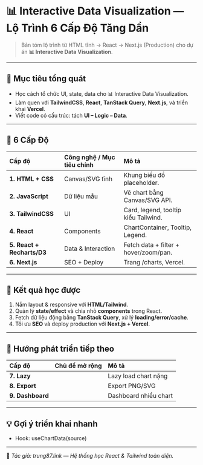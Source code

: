 # 📊 Interactive Data Visualization — Lộ Trình 6 Cấp Độ Tăng Dần

> Bản tóm lộ trình từ HTML tĩnh → React → Next.js (Production) cho dự án **📊 Interactive Data Visualization**.

---

## 🎯 Mục tiêu tổng quát

- Học cách tổ chức UI, state, data cho 📊 Interactive Data Visualization.  
- Làm quen với **TailwindCSS**, **React**, **TanStack Query**, **Next.js**, và triển khai **Vercel**.  
- Viết code có cấu trúc: tách **UI – Logic – Data**.

---

## 🧩 6 Cấp Độ

| Cấp độ | Công nghệ / Mục tiêu chính | Mô tả |
| :-- | :-- | :-- |
| **1. HTML + CSS** | Canvas/SVG tĩnh | Khung biểu đồ placeholder. |
| **2. JavaScript** | Dữ liệu mẫu | Vẽ chart bằng Canvas/SVG API. |
| **3. TailwindCSS** | UI | Card, legend, tooltip kiểu Tailwind. |
| **4. React** | Components | ChartContainer, Tooltip, Legend. |
| **5. React + Recharts/D3** | Data & Interaction | Fetch data + filter + hover/zoom/pan. |
| **6. Next.js** | SEO + Deploy | Trang /charts, Vercel. |

---

## 🧠 Kết quả học được

1. Nắm layout & responsive với **HTML/Tailwind**.  
2. Quản lý **state/effect** và chia nhỏ **components** trong React.  
3. Fetch dữ liệu động bằng **TanStack Query**, xử lý **loading/error/cache**.  
4. Tối ưu **SEO** và deploy production với **Next.js + Vercel**.

---

## 🚀 Hướng phát triển tiếp theo

| Cấp độ | Chủ đề mở rộng | Mô tả |
| :-- | :-- | :-- |
| **7. Lazy** |  | Lazy load chart nặng |
| **8. Export** |  | Export PNG/SVG |
| **9. Dashboard** |  | Dashboard nhiều chart |

---

## 💡 Gợi ý triển khai nhanh

- Hook: useChartData(source)

---

📌 _Tác giả: trung87.link — Hệ thống học React & Tailwind toàn diện._
